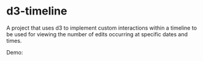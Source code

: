 # d3-timeline
A project that uses d3 to implement custom interactions within a timeline to be used for viewing the number of edits occurring at specific dates and times. 

Demo:
<script async src="//jsfiddle.net/mimirave/bnaf9cyh/511/embed/result/"></script>
